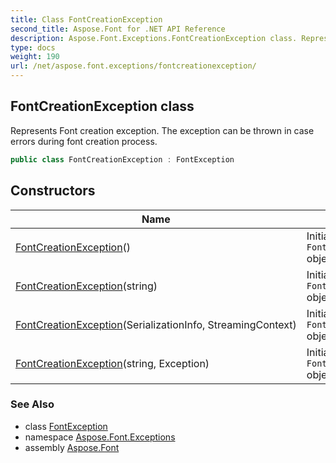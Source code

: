 ```yaml
---
title: Class FontCreationException
second_title: Aspose.Font for .NET API Reference
description: Aspose.Font.Exceptions.FontCreationException class. Represents Font creation exception. The exception can be thrown in case errors during font creation process
type: docs
weight: 190
url: /net/aspose.font.exceptions/fontcreationexception/
---
```

## FontCreationException class

Represents Font creation exception. The exception can be thrown in case errors during font creation process.

```csharp
public class FontCreationException : FontException
```

## Constructors

| Name | Description |
| --- | --- |
| [FontCreationException](fontcreationexception/#constructor)() | Initializes new `FontCreationException` object. |
| [FontCreationException](fontcreationexception/#constructor_2)(string) | Initializes new `FontCreationException` object. |
| [FontCreationException](fontcreationexception/#constructor_1)(SerializationInfo, StreamingContext) | Initializes new `FontCreationException` object. |
| [FontCreationException](fontcreationexception/#constructor_3)(string, Exception) | Initializes new `FontCreationException` object. |

### See Also

* class [FontException](../fontexception/)
* namespace [Aspose.Font.Exceptions](../../aspose.font.exceptions/)
* assembly [Aspose.Font](../../)


